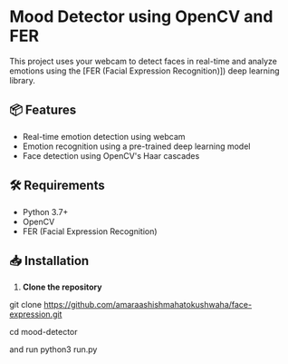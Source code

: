 # Mood Detector using OpenCV and FER

This project uses your webcam to detect faces in real-time and analyze emotions using the [FER (Facial Expression Recognition)]) deep learning library.

## 📦 Features

- Real-time emotion detection using webcam
- Emotion recognition using a pre-trained deep learning model
- Face detection using OpenCV's Haar cascades

## 🛠 Requirements

- Python 3.7+
- OpenCV
- FER (Facial Expression Recognition)

## 📥 Installation

1. **Clone the repository** 

git clone https://github.com/amaraashishmahatokushwaha/face-expression.git

cd mood-detector

and run python3 run.py
